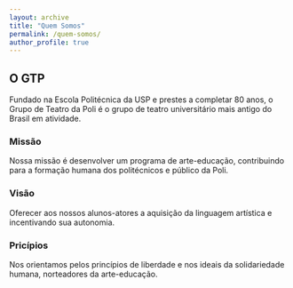 ```yaml
---
layout: archive
title: "Quem Somos"
permalink: /quem-somos/
author_profile: true
---
```

## O GTP 
Fundado na Escola Politécnica da USP e prestes a completar 80 anos, o Grupo de Teatro da Poli é o grupo de teatro universitário mais antigo do Brasil em atividade.

### Missão
Nossa missão é desenvolver um programa de arte-educação, contribuindo para a formação humana dos politécnicos e público da Poli.

### Visão
Oferecer aos nossos alunos-atores a aquisição da linguagem artística e incentivando sua autonomia.

### Pricípios
Nos orientamos pelos princípios de liberdade e nos ideais da solidariedade humana, norteadores da arte-educação.